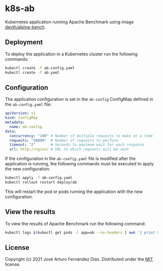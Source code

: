 # k8s-ab

Kubernetes application running Apache Benchmark using image [devth/alpine-bench](https://github.com/devth/alpine-bench).

## Deployment

To deploy the application in a Kubernetes cluster run the following commands:

```bash
kubectl create -f ab-config.yaml
kubectl create -f ab.yaml
```
## Configuration

The application configuration is set in the `ab-config` ConfigMap defined in the `ab-config.yaml` file:

```yaml
apiVersion: v1
kind: ConfigMap
metadata:
  name: ab-config
data:
  concurrency: "100" # Number of multiple requests to make at a time
  requests: "50000"  # Number of requests to perform
  timeout: "2"       # Seconds to maximum wait for each response
  url: http://nginx/ # URL to which requests will be sent
```

If the configuration in the `ab-config.yaml` file is modified after the application is running, the following commands must be executed to apply the new configuration:

```bash
kubectl apply -f ab-config.yaml
kubectl rollout restart deploy/ab
```

This will restart the pod or pods running the application with the new configuration.

## View the results

To view the results of Apache Benchmark run the following command:

```bash
kubectl logs $(kubectl get pods -l app=ab --no-headers | awk '{ print $1 }' | head -n 1)
```

## License

Copyright (c) 2021 José Arturo Fernández Díaz. Distributed under the [MIT](https://opensource.org/licenses/MIT) license.

